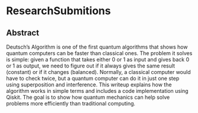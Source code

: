 ﻿# ResearchSubmitions
## Abstract
Deutsch’s Algorithm is one of the first quantum algorithms that shows how quantum computers can be faster than classical ones. The problem it solves is simple: given a function that takes either 0 or 1 as input and gives back 0 or 1 as output, we need to figure out if it always gives the same result (constant) or if it changes (balanced). Normally, a classical computer would have to check twice, but a quantum computer can do it in just one step using superposition and interference. This writeup explains how the algorithm works in simple terms and includes a code implementation using Qiskit. The goal is to show how quantum mechanics can help solve problems more efficiently than traditional computing.
